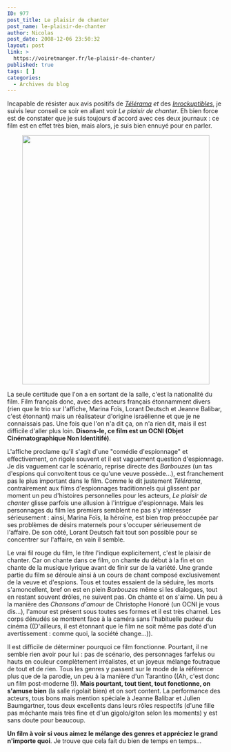 ```yaml
---
ID: 977
post_title: Le plaisir de chanter
post_name: le-plaisir-de-chanter
author: Nicolas
post_date: 2008-12-06 23:50:32
layout: post
link: >
  https://voiretmanger.fr/le-plaisir-de-chanter/
published: true
tags: [ ]
categories:
  - Archives du blog
---
```

<p>Incapable de résister aux avis positifs de <em><a href="http://www.telerama.fr/cinema/films/le-plaisir-de-chanter,357838,critique.php">Télérama</a></em> <em>et</em> des <em><a href="http://www.lesinrocks.com/cine/cinema-article/critique/le-plaisir-de-chanter/">Inrockuptibles</a></em>, je suivis leur conseil ce soir en allant voir <em>Le plaisir de chanter</em>. Eh bien force est de constater que je suis toujours d'accord avec ces deux journaux : ce film est en effet très bien, mais alors, je suis bien ennuyé pour en parler.</p>
<p style="text-align: center;"><a href="http://www.allocine.fr/film/fichefilm_gen_cfilm=125894.html"><img class="size-full wp-image-978 aligncenter" title="19000575_w434_h_q80" src="https://voiretmanger.fr/wp-content/uploads/2008/12/19000575_w434_h_q80.jpg" alt="" width="434" height="578" /></a></p>
<p>La seule certitude que l'on a en sortant de la salle, c'est la nationalité du film. Film français donc, avec des acteurs français étonnamment divers (rien que le trio sur l'affiche, Marina Foïs, Lorant Deutsch et Jeanne Balibar, c'est étonnant) mais un réalisateur d'origine israélienne et que je ne connaissais pas. Une fois que l'on n'a dit ça, on n'a rien dit, mais il est difficile d'aller plus loin. <strong>Disons-le, ce film est un OCNI (Objet Cinématographique Non Identitifé)</strong>.</p>
<p>L'affiche proclame qu'il s'agit d'une "comédie d'espionnage" et effectivement, on rigole souvent et il est vaguement question d'espionnage. Je dis vaguement car le scénario, reprise directe des <em>Barbouzes </em>(un tas d'espions qui convoitent tous ce qu'une veuve possède...), est franchement pas le plus important dans le film. Comme le dit justement <em>Télérama</em>, contrairement aux films d'espionnages traditionnels qui glissent par moment un peu d'histoires personnelles pour les acteurs, <em>Le plaisir de chanter</em> glisse parfois une allusion à l'intrigue d'espionnage. Mais les personnages du film les premiers semblent ne pas s'y intéresser sérieusement : ainsi, Marina Foïs, la héroïne, est bien trop préoccupée par ses problèmes de désirs maternels pour s'occuper sérieusement de l'affaire. De son côté, Lorant Deutsch fait tout son possible pour se concentrer sur l'affaire, en vain il semble.</p>
<p>Le vrai fil rouge du film, le titre l'indique explicitement, c'est le plaisir de chanter. Car on chante dans ce film, on chante du début à la fin et on chante de la musique lyrique avant de finir sur de la variété. Une grande partie du film se déroule ainsi à un cours de chant composé exclusivement de la veuve et d'espions. Tous et toutes essaient de la séduire, les morts s'amoncellent, bref on est en plein <em>Barbouzes </em>même si les dialogues, tout en restant souvent drôles, ne suivent pas. On chante et on s'aime. Un peu à la manière des <em>Chansons d'amour</em> de Christophe Honoré (un OCNI je vous dis...), l'amour est présent sous toutes ses formes et il est très charnel. Les corps dénudés se montrent face à la caméra sans l'habituelle pudeur du cinéma ((D'ailleurs, il est étonnant que le film ne soit même pas doté d'un avertissement : comme quoi, la société change...)).</p>
<p>Il est difficile de déterminer pourquoi ce film fonctionne. Pourtant, il ne semble rien avoir pour lui : pas de scénario, des personnages farfelus ou hauts en couleur complètement irréalistes, et un joyeux mélange foutraque de tout et de rien. Tous les genres y passent sur le mode de la référence plus que de la parodie, un peu à la manière d'un Tarantino ((Ah, c'est donc un film post-moderne !)). <strong>Mais pourtant, tout tient, tout fonctionne, on s'amuse bien</strong> (la salle rigolait bien) et on sort content. La performance des acteurs, tous bons mais mention spéciale à Jeanne Balibar et Julien Baumgartner, tous deux excellents dans leurs rôles respectifs (d'une fille pas méchante mais très fine et d'un gigolo/giton selon les moments) y est sans doute pour beaucoup.</p>
<p><strong>Un film à voir si vous aimez le mélange des genres et appréciez le grand n'importe quoi</strong>. Je trouve que cela fait du bien de temps en temps...</p>
